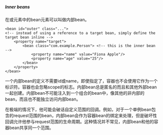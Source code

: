 ##### Inner beans

在<property/>或<constructor-arg/>元素中的bean元素可以叫做内部bean。

```
<bean id="outer" class="...">
<!-- instead of using a reference to a target bean, simply define the target bean inline -->
    <property name="target">
        <bean class="com.example.Person"> <!-- this is the inner bean -->
            <property name="name" value="Fiona Apple"/>
            <property name="age" value="25"/>
        </bean>
    </property>
</bean>
```

一个内部bean的定义不需要id或name，即使指定了，容器也不会使用它作为一个标识符。容器也会忽略scope的标志。内部bean总是匿名的而且和其他外部bean一起创建。内部bean不可能注入到一个组合的bean中，像其他的非内部的bean，而且也不能独立访问内部bean。

在极端的情况下，他可能会破话自定义范围的回调。例如，对于一个单例bean包含的request范围的bean，内部bean会作为容器bean的绑定来处理，但是破坏性回调允许他参与request范围的生命周期。这种情况并不常见，内部bean和他的容器bean共享同一个范围。